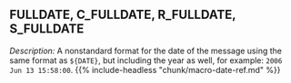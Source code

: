 ---
---
<!-- DISCLAIMER: This file is based on the syslog-ng Open Source Edition documentation https://github.com/balabit/syslog-ng-ose-guides/commit/2f4a52ee61d1ea9ad27cb4f3168b95408fddfdf2 and is used under the terms of The syslog-ng Open Source Edition Documentation License. The file has been modified by Axoflow. -->

## FULLDATE, C_FULLDATE, R_FULLDATE, S_FULLDATE

*Description:* A nonstandard format for the date of the message using the same format as `${DATE}`, but including the year as well, for example: `2006 Jun 13 15:58:00`. {{% include-headless "chunk/macro-date-ref.md" %}}

